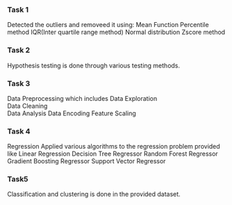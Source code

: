 ### Task 1
Detected the outliers and removeed it using:
  Mean Function
  Percentile method
  IQR(Inter quartile range method)
  Normal distribution
  Zscore method
### Task 2
Hypothesis testing is done through various testing methods.
### Task 3
Data Preprocessing which includes
  Data Exploration   
  Data Cleaning  
  Data Analysis 
  Data Encoding
  Feature Scaling 
### Task 4
Regression
Applied various algorithms to the regression problem provided like
  Linear Regression
  Decision Tree Regressor
  Random Forest Regressor
  Gradient Boosting Regressor
  Support Vector Regressor
### Task5 
Classification and clustering is done in the provided dataset.
